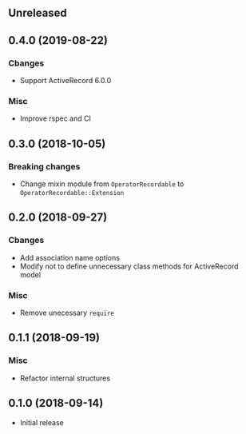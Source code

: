 ## Unreleased


## 0.4.0 (2019-08-22)

### Cbanges

* Support ActiveRecord 6.0.0

### Misc

* Improve rspec and CI


## 0.3.0 (2018-10-05)

### Breaking changes

* Change mixin module from `OperatorRecordable` to `OperatorRecordable::Extension`


## 0.2.0 (2018-09-27)

### Cbanges

* Add association name options
* Modify not to define unnecessary class methods for ActiveRecord model

### Misc

* Remove unecessary `require`


## 0.1.1 (2018-09-19)

### Misc

* Refactor internal structures


## 0.1.0 (2018-09-14)

* Initial release

